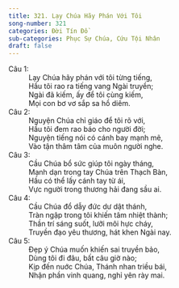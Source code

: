 ```yaml
---
title: 321. Lạy Chúa Hãy Phán Với Tôi
song-number: 321
categories: Đời Tín Đồ
sub-categories: Phục Sự Chúa, Cứu Tội Nhân
draft: false
---
```

<dl><dt>Câu 1:</dt><dd data-verse="1">Lạy Chúa hãy phán với tôi từng tiếng, <br/>Hầu tôi rao ra tiếng vang Ngài truyền; <br/>Ngài đã kiếm, ấy để tôi cùng kiếm, <br/>Mọi con bơ vơ sắp sa hồ diêm. </dd><dt>Câu 2:</dt><dd data-verse="2">Nguyện Chúa chỉ giáo để tôi rõ với, <br/>Hầu tôi đem rao báo cho người đời; <br/>Nguyện tiếng nói có cánh bay mạnh mẽ, <br/>Vào tận thâm tâm của muôn người nghe. </dd><dt>Câu 3:</dt><dd data-verse="3">Cầu Chúa bổ sức giúp tôi ngày tháng, <br/>Mạnh dạn trong tay Chúa trên Thạch Bàn, <br/>Hầu có thể lấy cánh tay từ ái, <br/>Vực người trong thương hải đang sầu ai. </dd><dt>Câu 4:</dt><dd data-verse="4">Cầu Chúa đổ dẫy đức dư dật thánh, <br/>Tràn ngập trong tôi khiến tâm nhiệt thành; <br/>Thần trí sáng suốt, lưỡi môi hực cháy, <br/>Truyền đạo yêu thương, hát khen Ngài nay. </dd><dt>Câu 5:</dt><dd data-verse="5">Đẹp ý Chúa muốn khiến sai truyền bảo, <br/>Dùng tôi đi đâu, bất câu giờ nào; <br/>Kịp đến nuớc Chúa, Thánh nhan triều bái, <br/>Nhận phần vinh quang, nghỉ yên rày mai. </dd></dl>